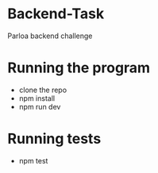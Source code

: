 # Backend-Task
Parloa backend challenge

# Running the program

- clone the repo
- npm install
- npm run dev

# Running tests
- npm test